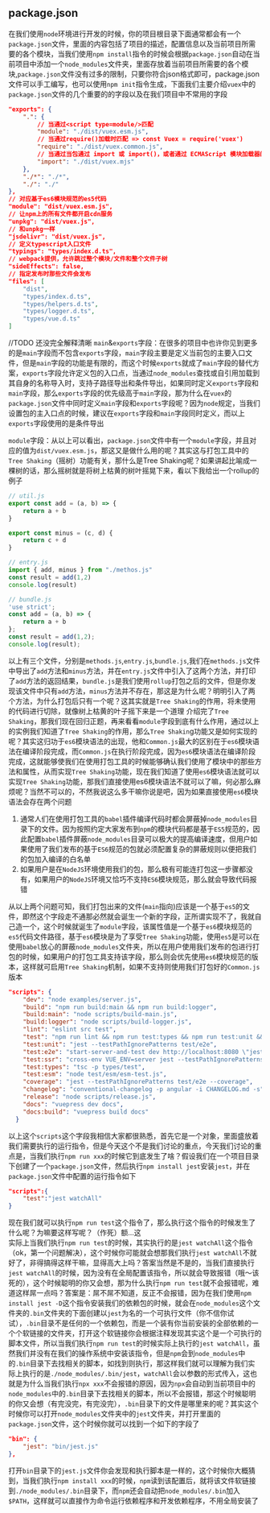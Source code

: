 ## package.json
在我们使用`node`环境进行开发的时候，你的项目根目录下面通常都会有一个`package.json`文件，里面的内容包括了项目的描述，配置信息以及当前项目所需要的各个模块，当我们使用`npm install`指令的时候会根据`package.json`自动在当前项目中添加一个`node_modules`文件夹，里面存放着当前项目所需要的各个模块,`package.json`文件没有过多的限制，只要你符合json格式即可，package.json文件可以手工编写，也可以使用`npm init`指令生成，下面我们主要介绍`vuex`中的`package.json`文件的几个重要的的字段以及在我们项目中不常用的字段
```json
"exports": {
    ".": {
        // 当通过<script type=module/>匹配
        "module": "./dist/vuex.esm.js",
        // 当通过require()加载时匹配 => const Vuex = require('vuex')
        "require": "./dist/vuex.common.js",
        // 当通过当包通过 import 或 import()，或者通过 ECMAScript 模块加载器的任何顶层导入或解析操作加载时匹配
        "import": "./dist/vuex.mjs"
    },
    "./*": "./*",
    "./": "./"
},
// 对应基于es6模块规范的es5代码
"module": "dist/vuex.esm.js",
// 让npm上的所有文件都开启cdn服务
"unpkg": "dist/vuex.js",
// 和unpkg一样
"jsdelivr": "dist/vuex.js",
// 定义typescript入口文件
"typings": "types/index.d.ts",
// webpack提供，允许跳过整个模块/文件和整个文件子树
"sideEffects": false,
// 指定发布时那些文件会发布
"files": [
    "dist",
    "types/index.d.ts",
    "types/helpers.d.ts",
    "types/logger.d.ts",
    "types/vue.d.ts"
]
```
//TODO  还没完全解释清晰
`main`&`exports`字段：在很多的项目中也许你见到更多的是`main`字段而不包含`exports`字段，`main`字段主要是定义当前包的主要入口文件，但是`main`字段的功能是有限的，而这个时候`exports`就成了`main`字段的替代方案，`exports`字段允许定义包的入口点，当通过`node_modules`查找或自引用加载到其自身的名称导入时，支持子路径导出和条件导出，如果同时定义`exports`字段和`main`字段，那么`exports`字段的优先级高于`main`字段，那为什么在`vuex`的`package.json`文件中同时定义`main`字段和`exports`字段呢？因为`node`规定，当我们设置包的主入口点的时候，建议在`exports`字段和`main`字段同时定义，而以上`exports`字段使用的是条件导出

`module`字段：从以上可以看出，`package.json`文件中有一个`module`字段，并且对应的值为`dist/vuex.esm.js`，那这又是做什么用的呢？其实这与打包工具中的`Tree Shaking`（摇树）功能有关，那什么是Tree Shaking呢？如果讲起比喻成一棵树的话，那么摇树就是将树上枯黄的树叶摇晃下来，看以下我给出一个rollup的例子
```js
// util.js
export const add = (a, b) => {
    return a + b
}

export const minus = (c, d) {
    return c + d
}
```
```js
// entry.js
import { add, minus } from "./methos.js"
const result = add(1,2)
console.log(result)
```
```js
// bundle.js
'use strict';
const add = (a, b) => {
    return a + b
};
const result = add(1,2);
console.log(result);
```
以上有三个文件，分别是`methods.js`,`entry.js`,`bundle.js`,我们在`methods.js`文件中导出了`add`方法和`minus`方法，并在`entry.js`文件中引入了这两个方法，并打印了`add`方法的返回结果，`bundle.js`是我们使用`rollup`打包之后的文件，但是你发现该文件中只有`add`方法，`minus`方法并不存在，那这是为什么呢？明明引入了两个方法，为什么打包后只有一个呢？这其实就是`Tree Shaking`的作用，将未使用的代码进行切除，就像树上枯黄的叶子摇下来是一个道理
介绍完了`Tree Shaking`，那我们现在回归正题，再来看看`module`字段到底有什么作用，通过以上的实例我们知道了`Tree Shaking`的作用，那么`Tree Shakin`g功能又是如何实现的呢？其实这归功于`es6`模块语法的出现，他和`Common.js`最大的区别在于`es6`模块语法在编译阶段完成，而`Common.js`在执行阶段完成，因为`es6`模块语法在编译阶段完成，这就能够使我们在使用打包工具的时候能够确认我们使用了模块中的那些方法和属性，从而实现`Tree Shaking`功能，现在我们知道了使用`es6`模块语法就可以实现`Tree Shaking`功能，那我们直接使用es6模块语法不就可以了嘛，何必那么麻烦呢？当然不可以的，不然我说这么多干嘛你说是吧，因为如果直接使用`es6`模块语法会存在两个问题
1. 通常人们在使用打包工具的`babel`插件编译代码时都会屏蔽掉`node_modules`目录下的文件。因为按照约定大家发布到`npm`的模块代码都是基于`ES5`规范的，因此配置`babel`插件屏蔽`node_modules`目录可以极大的提高编译速度，但用户如果使用了我们发布的基于`ES6`规范的包就必须配置复杂的屏蔽规则以便把我们的包加入编译的白名单
2. 如果用户是在`NodeJS`环境使用我们的包，那么极有可能连打包这一步骤都没有，如果用户的`NodeJS`环境又恰巧不支持`ES6`模块规范，那么就会导致代码报错

从以上两个问题可知，我们打包出来的文件(`main`指向)应该是一个基于`es5`的文件，即然这个字段走不通那必然就会诞生一个新的字段，正所谓实现不了，我就自己造一个，这个时候就诞生了`module`字段，该属性值是一个基于`es6`模块规范的`es5`代码文件路径，基于`es6`模块是为了享受`Tree Shaking`功能，使用`es5`是可以在使用`babel`放心的屏蔽`node_modules`文件夹，所以在用户使用我们发布的包进行打包的时候，如果用户的打包工具支持该字段，那么则会优先使用`es6`模块规范的版本，这样就可启用`Tree Shaking`机制，如果不支持则使用我们打包好的`Common.js`版本

```json
"scripts": {
    "dev": "node examples/server.js",
    "build": "npm run build:main && npm run build:logger",
    "build:main": "node scripts/build-main.js",
    "build:logger": "node scripts/build-logger.js",
    "lint": "eslint src test",
    "test": "npm run lint && npm run test:types && npm run test:unit && npm run test:ssr && npm run test:e2e && npm run test:esm",
    "test:unit": "jest --testPathIgnorePatterns test/e2e",
    "test:e2e": "start-server-and-test dev http://localhost:8080 \"jest --testPathIgnorePatterns test/unit\"",
    "test:ssr": "cross-env VUE_ENV=server jest --testPathIgnorePatterns test/e2e",
    "test:types": "tsc -p types/test",
    "test:esm": "node test/esm/esm-test.js",
    "coverage": "jest --testPathIgnorePatterns test/e2e --coverage",
    "changelog": "conventional-changelog -p angular -i CHANGELOG.md -s",
    "release": "node scripts/release.js",
    "docs": "vuepress dev docs",
    "docs:build": "vuepress build docs"
  }
```
以上这个`scripts`这个字段我相信大家都很熟悉，首先它是一个对象，里面盛放着我们需要执行的运行指令，但是今天这个不是我们讨论的重点，今天我们讨论的重点是，当我们执行`npm run xxx`的时候它到底发生了啥？假设我们在一个项目目录下创建了一个`package.json`文件，然后执行`npm install jest`安装`jest`，并在`package.json`文件中配置的运行指令如下
```json
"scripts":{
    "test":"jest watchAll"
}
```
现在我们就可以执行`npm run test`这个指令了，那么执行这个指令的时候发生了什么呢？为嘛要这样写呢？（作死）额...这<br/>
实际上当我们执行`npm run test`的时候，其实执行的是`jest watchAll`这个指令（ok，第一个问题解决），这个时候你可能就会想那我们执行`jest watchAll`不就好了，非得搞得这样干嘛，显得高大上吗？答案当然是不是的，当我们直接执行`jest watchAll`的时候，因为没有在全局配置该指令，所以就会导致报错（哦～该死的），这个时候聪明的你又会想，那为什么执行`npm run test`就不会报错呢，难道这样屌一点吗？答案是：屌不屌不知道，反正不会报错，因为在我们使用`npm install jest -D`这个指令安装我们的依赖包的时候，就会在`node_modules`这个文件夹的`.bin`文件夹的下面创建以`jest`为名的一个可执行文件（你不信你试试），`.bin`目录不是任何的一个依赖包，而是一个装有你当前安装的全部依赖的一个个软链接的文件夹，打开这个软链接你会根据注释发现其实这个是一个可执行的脚本文件，所以当我们执行`npm run test`的时候实际上执行的`jest watchAll`，虽然我们并没有在我们的操作系统中安装该指令，但是`npm`会到`node_modules`中的`.bin`目录下去找相关的脚本，如找到则执行，那这样我们就可以理解为我们实际上执行的是`./node_modules/.bin/jest`，`watchAll`会以参数的形式传入，这也就是为什么当我们执行`npx xxx`不会报错的原因，因为`npx`会自动到当前项目中的`node_modules`中的`.bin`目录下去找相关的脚本，所以不会报错，那这个时候聪明的你又会想（有完没完，有完没完），`.bin`目录下的文件是哪里来的呢？其实这个时候你可以打开`node_modules`文件夹中的`jest`文件夹，并打开里面的`package.json`文件，这个时候你就可以找到一个如下的字段了
```json
"bin": {
    "jest": "bin/jest.js"
},
```
打开`bin`目录下的`jest.js`文件你会发现和执行脚本是一样的，这个时候你大概猜到，当我们执行`npm install xxx`的时候，`npm`读到该配置后，就将该文件软链接到`./node_modules/.bin`目录下，而`npm`还会自动把`node_modules/.bin`加入`$PATH`，这样就可以直接作为命令运行依赖程序和开发依赖程序，不用全局安装了















